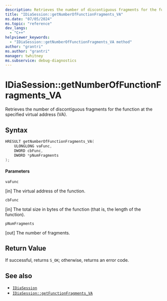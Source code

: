```yaml
---
description: Retrieves the number of discontiguous fragments for the function at the specified virtual address (VA).
title: "IDiaSession::getNumberOfFunctionFragments_VA"
ms.date: "07/05/2024"
ms.topic: "reference"
dev_langs:
  - "C++"
helpviewer_keywords:
  - "IDiaSession::getNumberOfFunctionFragments_VA method"
author: "grantri"
ms.author: "grantri"
manager: twhitney
ms.subservice: debug-diagnostics
---
```


# IDiaSession::getNumberOfFunctionFragments_VA

Retrieves the number of discontiguous fragments for the function at the specified virtual address (VA).

## Syntax

```C++
HRESULT getNumberOfFunctionFragments_VA(
    ULONGLONG vaFunc,
    DWORD cbFunc,
    DWORD *pNumFragments
);
```

#### Parameters

 `vaFunc`

[in] The virtual address of the function.

 `cbFunc`

[in] The total size in bytes of the function (that is, the length of the function).

`pNumFragments`

[out] The number of fragments.

## Return Value

 If successful, returns `S_OK`; otherwise, returns an error code.

## See also

- [`IDiaSession`](../../debugger/debug-interface-access/idiasession.md)
- [`IDiaSession::getFunctionFragments_VA`](../../debugger/debug-interface-access/idiasession-getfunctionfragments_va.md)
